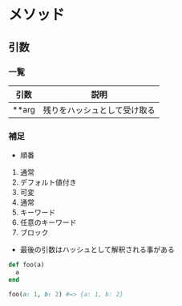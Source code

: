 # メソッド
## 引数
### 一覧

|引数|説明|
|---|---|
|**arg|残りをハッシュとして受け取る|

### 補足
- 順番
1. 通常
2. デフォルト値付き
3. 可変
4. 通常
5. キーワード
6. 任意のキーワード
7. ブロック

- 最後の引数はハッシュとして解釈される事がある
```ruby
def foo(a)
  a
end

foo(a: 1, b: 2) #=> {a: 1, b: 2}

```

